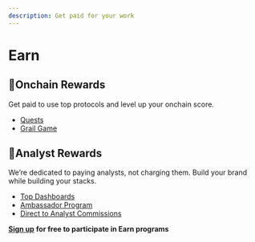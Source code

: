 ```yaml
---
description: Get paid for your work
---
```


# Earn

## 🥇Onchain Rewards

Get paid to use top protocols and level up your onchain score.

* [Quests](../earn/onchain-rewards/quests.md)
* [Grail Game](broken-reference)

## 🌲Analyst Rewards

We’re dedicated to paying analysts, not charging them. Build your brand while building your stacks.

* [Top Dashboards](../earn/analyst-rewards/top-dashboards/)
* [Ambassador Program ](../earn/analyst-rewards/ambassador-program.md)
* [Direct to Analyst Commissions](../earn/analyst-rewards/direct-to-analyst-commissions.md)

[**Sign up**](https://flipsidecrypto.xyz/) **for free to participate in Earn programs**
